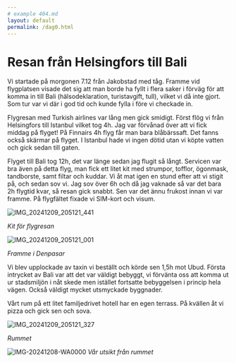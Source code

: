 ```yaml
---
# example 404.md
layout: default
permalink: /dag0.html
---
```


# Resan från Helsingfors till Bali

Vi startade på morgonen 7.12 från Jakobstad med tåg. Framme vid flygplatsen visade det sig att man borde ha fyllt i flera saker i förväg för att komma in till Bali (hälsodeklaration, turistavgift, tull), vilket vi då inte gjort. Som tur var vi där i god tid och kunde fylla i före vi checkade in. 

Flygresan med Turkish airlines var lång men gick smidigt. Först flög vi från Helsingfors till Istanbul vilket tog 4h. Jag var förvånad över att vi fick middag på flyget! På Finnairs 4h flyg får man bara blåbärssaft. Det fanns också skärmar på flyget. I Istanbul hade vi ingen dötid utan vi köpte vatten och gick sedan till gaten. 

Flyget till Bali tog 12h, det var länge sedan jag flugit så långt. Servicen var bra även på detta flyg, man fick ett litet kit med strumpor, tofflor, ögonmask, tandborste, samt filtar och kuddar. Vi åt mat igen en stund efter att vi stigit på, och sedan sov vi. Jag sov över 6h och då jag vaknade så var det bara 2h flygtid kvar, så resan gick snabbt. Sen var det ännu frukost innan vi var framme. På flygfältet fixade vi SIM-kort och visum. 

![IMG_20241209_205121_441](https://github.com/user-attachments/assets/26a8403e-6f6d-4fd6-a439-3ae4f433eb98)

_Kit för flygresan_

![IMG_20241209_205121_001](https://github.com/user-attachments/assets/003576ab-bcd5-42fb-921b-ed5255e9ee40)

_Framme i Denpasar_

Vi blev upplockade av taxin vi beställt och körde sen 1,5h mot Ubud. Första intrycket av Bali var att det var väldigt bebyggt, vi förvänta oss att komma ut ur stadsmiljön i nåt skede men istället fortsatte bebyggelsen i princip hela vägen. Också väldigt mycket utsmyckade byggnader. 

Vårt rum på ett litet familjedrivet hotell har en egen terrass. På kvällen åt vi pizza och gick sen och sova.

![IMG_20241209_205121_327](https://github.com/user-attachments/assets/e18eea8f-e1f7-46d8-9b90-237ad1d1ce2b)

_Rummet_

![IMG-20241208-WA0000](https://github.com/user-attachments/assets/f2e04e55-4425-48f8-b710-c8b772abcf9c)
_Vår utsikt från rummet_
